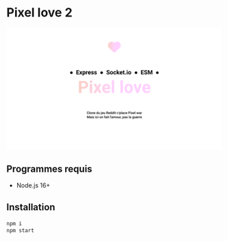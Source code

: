 # Pixel love 2

![pixel love](./media/header.png)

## Programmes requis

- Node.js 16+

## Installation

```
npm i
npm start
```
